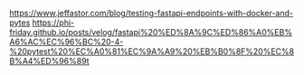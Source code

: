 https://www.jeffastor.com/blog/testing-fastapi-endpoints-with-docker-and-pytes
https://phi-friday.github.io/posts/velog/fastapi%20%ED%8A%9C%ED%86%A0%EB%A6%AC%EC%96%BC%20-4-%20pytest%20%EC%A0%81%EC%9A%A9%20%EB%B0%8F%20%EC%8B%A4%ED%96%89t
